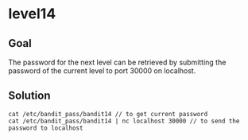 # level14

## Goal

The password for the next level can be retrieved by submitting the password of the current level to port 30000 on localhost.


## Solution
```
cat /etc/bandit_pass/bandit14 // to get current password
cat /etc/bandit_pass/bandit14 | nc localhost 30000 // to send the password to localhost 
```